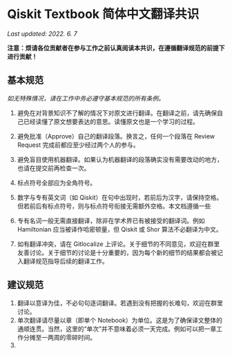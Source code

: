 # Qiskit Textbook 简体中文翻译共识

*Last updated: 2022. 6. 7*

**注意：烦请各位贡献者在参与工作之前认真阅读本共识，在遵循翻译规范的前提下进行贡献！**
## 基本规范
*如无特殊情况，请在工作中务必遵守基本规范的所有条例。*


1. 避免在对背景知识不了解的情况下对原文进行翻译。在翻译之前，请先确保自己已经读懂了原文想要表达的意思。读懂原文也是一个学习的过程。
2. 避免批准（Approve）自己的翻译段落。换言之，任何一个段落在 Review Request 完成前都应至少经过两个人的参与。
   
3. 避免盲目使用机器翻译。如果认为机器翻译的段落确实没有需要改动的地方，也请在提交前再检查一次。
4. 标点符号全部应为全角符号。
5. 数字与专有英文词（如 Qiskit）在句中出现时，若前后为汉字，请保持空格。但若前后有标点符号，则与标点符号衔接无需额外空格。本文档遵循一些
6. 专有名词一般无需直接翻译，除非在学术界已有被接受的翻译词。例如 Hamiltonian 应当被译作哈密顿量，但 Qiskit 或 Shor 算法不必翻译为中文。
7. 如有翻译冲突，请在 Gitlocalize 上评论。关于细节的不同意见，欢迎在群里友善讨论。关于细节的讨论是十分重要的，因为每个新的细节的结果都会被记入翻译规范指导后续的翻译工作。
## 建议规范

1. 翻译以意译为佳，不必句句逐词翻译。若遇到没有把握的长难句，欢迎在群里讨论。
2. 单次翻译请尽量以章（即单个 Notebook）为单位。这是为了确保译文整体的通顺连贯。当然，这里的“单次”并不意味着必须一天完成。例如可以把一章工作分摊至一两周的零碎时间。
3. 
